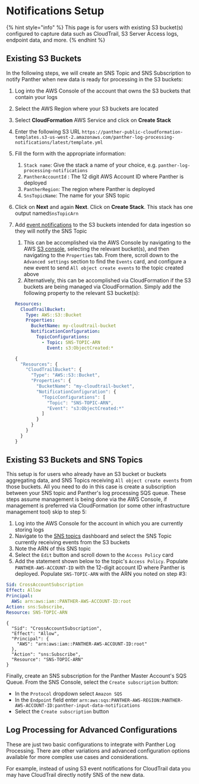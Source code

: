 # Notifications Setup

{% hint style="info" %}
This page is for users with existing S3 bucket\(s\) configured to capture data such as CloudTrail, S3 Server Access logs, endpoint data, and more.
{% endhint %}

## Existing S3 Buckets

In the following steps, we will create an SNS Topic and SNS Subscription to notify Panther when new data is ready for processing in the S3 buckets:

1. Log into the AWS Console of the account that owns the S3 buckets that contain your logs
2. Select the AWS Region where your S3 buckets are located
3. Select **CloudFormation** AWS Service and click on **Create Stack**
4. Enter the following S3 URL `https://panther-public-cloudformation-templates.s3-us-west-2.amazonaws.com/panther-log-processing-notifications/latest/template.yml`
5. Fill the form with the appropriate information:
   1. `Stack name`: Give the stack a name of your choice, e.g. `panther-log-processing-notifications`
   2. `PantherAccountId` : The 12 digit AWS Account ID where Panther is deployed
   3. `PantherRegion`: The region where Panther is deployed
   4. `SnsTopicName`: The name for your SNS topic  
6. Click on **Next** and again **Next**. Click on **Create Stack**. This stack has one output named`SnsTopicArn`
7. Add [event notifications](https://docs.aws.amazon.com/AmazonS3/latest/dev/NotificationHowTo.html) to the S3 buckets intended for data ingestion so they will notify the SNS Topic

   1. This can be accomplished via the AWS Console by navigating to the AWS [S3 console](https://s3.console.aws.amazon.com/s3/home), selecting the relevant bucket\(s\), and then navigating to the `Properties` tab. From there, scroll down to the `Advanced settings` section to find the `Events` card, and configure a new event to send `All object create events` to the topic created above
   2. Alternatively, this can be accomplished via CloudFormation if the S3 buckets are being managed via CloudFormation. Simply add the following property to the relevant S3 bucket\(s\):

   ```yaml
   Resources:
     CloudTrailBucket:
       Type: AWS::S3::Bucket
       Properties:
         BucketName: my-cloudtrail-bucket
         NotificationConfiguration:
           TopicConfigurations:
             - Topic: SNS-TOPIC-ARN
               Event: s3:ObjectCreated:*
   ```

   ```javascript
   {
     "Resources": {
       "CloudTrailBucket": {
         "Type": "AWS::S3::Bucket",
         "Properties": {
           "BucketName": "my-cloudtrail-bucket",
           "NotificationConfiguration": {
             "TopicConfigurations": [
               "Topic": "SNS-TOPIC-ARN",
               "Event": "s3:ObjectCreated:*"
             ]
           }
         }
       }
     }
   }
   ```

## Existing S3 Buckets and SNS Topics

This setup is for users who already have an S3 bucket or buckets aggregating data, and SNS Topics receiving `All object create events` from those buckets. All you need to do in this case is create a subscription between your SNS topic and Panther's log processing SQS queue. These steps assume management is being done via the AWS Console, if management is preferred via CloudFormation \(or some other infrastructure management tool\) skip to step 5:

1. Log into the AWS Console for the account in which you are currently storing logs
2. Navigate to the [SNS topics](https://us-west-2.console.aws.amazon.com/sns/v3/home#/topics) dashboard and select the SNS Topic currently receiving events from the S3 buckets
3. Note the ARN of this SNS topic
4. Select the `Edit` button and scroll down to the `Access Policy` card
5. Add the statement shown below to the topic's `Access Policy`. Populate `PANTHER-AWS-ACCOUNT-ID` with the 12-digit account ID where Panther is deployed. Populate `SNS-TOPIC-ARN` with the ARN you noted on step \#3:

```yaml
Sid: CrossAccountSubscription
Effect: Allow
Principal:
  AWS: arn:aws:iam::PANTHER-AWS-ACCOUNT-ID:root
Action: sns:Subscribe,
Resource: SNS-TOPIC-ARN
```

```text
{
  "Sid": "CrossAccountSubscription",
  "Effect": "Allow",
  "Principal": {
    "AWS": "arn:aws:iam::PANTHER-AWS-ACCOUNT-ID:root"
  },
  "Action": "sns:Subscribe",
  "Resource": "SNS-TOPIC-ARN"
}
```

Finally, create an SNS subscription for the Panther Master Account's SQS Queue. From the SNS Console, select the `Create subscription` button:

- In the `Protocol` dropdown select `Amazon SQS`
- In the `Endpoint` field enter `arn:aws:sqs:PANTHER-AWS-REGION:PANTHER-AWS-ACCOUNT-ID:panther-input-data-notifications`
- Select the `Create subscription` button

## Log Processing for Advanced Configurations

These are just two basic configurations to integrate with Panther Log Processing. There are other variations and advanced configuration options available for more complex use cases and considerations.

For example, instead of using S3 event notifications for CloudTrail data you may have CloudTrail directly notify SNS of the new data.
